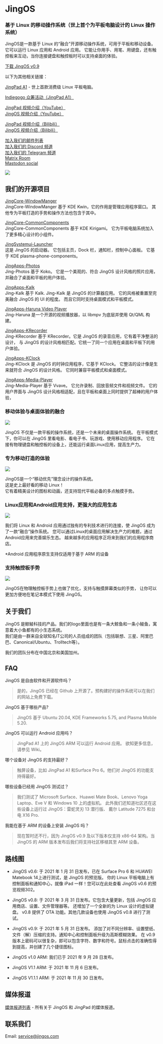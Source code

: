 # JingOS
### 基于 Linux 的移动操作系统（世上首个为平板电脑设计的 Linux 操作系统）

JingOS是一款基于 Linux 的“融合”开源移动操作系统，可用于平板和移动设备。
它可以运行 Linux 应用和 Android 应用。
它能让你用手、用笔、用键盘，还有触控板来互动，当你连接键盘和触控板时可以支持桌面的体验。

[下载 JingOS v0.9](https://jingos.feishu.cn/docs/doccnFhsqYIUT2ozejeOlfvMfsf)

以下为其他相关链接：

[JingPad A1](https://en.jingos.com/jingpad-a1/) - 世上首款消费级 Linux 平板电脑。

[Indiegogo 众筹活动（JingPad A1）](https://www.indiegogo.com/projects/jingpad-world-s-first-linux-based-tablet/coming_soon/x/26085983)

[JingPad 视频介绍（YouTube）](https://www.youtube.com/watch?v=rZugAfhWkPA)\
[JingOS 视频介绍（YouTube）](https://www.youtube.com/watch?v=3E0ADUIiFzA)

[JingPad 视频介绍（Bilibili）](https://www.bilibili.com/video/BV1zf4y1s7H2)\
[JingOS 视频介绍（Bilibili）](https://www.bilibili.com/video/BV1Za4y1n7pY)

[加入我们的邮件列表](http://hk.mikecrm.com/pg5E05S)\
[加入我们的 Discord 频道](https://discord.gg/xEwDGW7RnJ)\
[加入我们的 Telegram 频道](https://t.me/JingOS_Linux)\
[Matrix Room](https://matrix.to/#/#jingos:matrix.org)\
[Mastodon social](https://mastodon.social/@jingos_official)


![](https://en-cdn.jingos.com/wp-content/uploads/brizy/143/assets/images/iW=667&iH=438&oX=0&oY=2&cW=667&cH=435/Lark20201228-151833.png)

## 我们的开源项目

[JingCore-WindowManger](https://github.com/JingOS-team/jing-kwin)\
JingCore-WindowManger 基于 KDE Kwin，它的作用是管理应用程序窗口。
其他专为平板打造的手势和操作方法也包含于其中。

[JingCore-CommonComponents](https://github.com/JingOS-team/jing-kirigami)\
JingCore-CommonComponents 基于 KDE Kirigami。 它为平板电脑系统加入了更多精心设计的小组件。
  
[JingSystemui-Launcher](https://github.com/JingOS-team/jing-plasma-phone-components)\
这是 JingOS 的启动器。 它包括主页，Dock 栏，通知栏，控制中心面板。
它基于 KDE plasma-phone-components。

[JingApps-Photos](https://www.youtube.com/watch?v=3E0ADUIiFzA)\
Jing-Photos 基于 Koko。 它是一个美观的、符合 JingOS 设计风格的照片应用，
并融合了桌面和平板的用户体验。
  
[JingApps-Kalk](https://github.com/JingOS-team/jing-kalk)\
Jing-Kalk 基于 Kalk. Jing-Kalk 是 JingOS 的计算器应用。 它的风格被重置至完美融合 JingOS 的 UI 的程度。
而且它同时支持桌面模式和平板模式。
  
[JingApps-Haruna Video Player](https://github.com/JingOS-team/jing-haruna)\
Jing-Haruna 是一个开源的视频播放器，以 libmpv 为底层并使用 Qt/QML 构建。

[JingApps-KRecorder](https://github.com/JingOS-team/jing-krecorder)\
Jing-KRecorder 基于 KRecorder。它是 JingOS 的录音应用，它有着干净整洁的设计，
与 JingOS 的设计风格相匹配。它统一了同一个应用在桌面和平板下的用户体验。

[JingApps-KClock](https://github.com/JingOS-team/jing-kclock)\
Jing-KClock 是 JingOS 的时钟应用程序，它基于 KClock。 它整洁的设计像是生来就符合 JingOS 的设计风格。
它同时兼容平板模式和桌面模式。

[JingApps-Media-Player](https://github.com/JingOS-team/jing-media-player)\
Jing-Media-Player 基于 Vvave。 它允许录制、回放音频文件和视频文件。
它的用户界面与 JingOS 设计风格相适配，且在平板和桌面上同时提供了超棒的用户体验，

### 移动体验与桌面体验的融合

![](https://en-cdn.jingos.com/wp-content/uploads/brizy/3730/assets/images/iW=2006&iH=1254&oX=0&oY=0&cW=2006&cH=1254/os-2@2x.jpg)

JingOS 不仅是一款平板的操作系统，还是一个未来的桌面操作系统。
在平板模式下，你可以在 JingOS 里看电影、看电子书、玩游戏、使用移动应用程序。
它在接有物理键盘和触控板的设备上，还能运行桌面Linux应用，提高生产力。

### 专为移动打造的体验

![](https://en-cdn.jingos.com/wp-content/uploads/brizy/3730/assets/images/iW=2212&iH=1552&oX=0&oY=0&cW=2212&cH=1552/os-4@2x.jpg)

JingOS是一个“移动优先”理念设计的操作系统。\
这是史上最好看的移动 Linux！\
它有着精美设计的图标和动画，还支持现代平板必备的多点触摸手势。

### Linux应用和Android应用支持，更强大的应用生态

![](https://en-cdn.jingos.com/wp-content/uploads/brizy/3730/assets/images/iW=2280&iH=820&oX=0&oY=0&cW=2280&cH=820/a1-10@2x.jpg)

我们将 Linux 和 Android 应用通过独有的专利技术进行的连接，使 JingOS 成为了一款“融合”操作系统。
您可以通过Linux的桌面应用解决生产力的难题，通过Android应用来完善娱乐生态。
越来越多的应用程序正将来到我们的应用程序商店。

*Android 应用程序原生支持仅适用于基于 ARM 的设备

### 支持触控板手势

![](https://en-cdn.jingos.com/wp-content/uploads/2021/01/05-2.gif)

JingOS在物理触控板手势上也做了优化，支持与触摸屏幕类似的手势，
让你可以更加方便地在笔记本模式下使用 JingOS。

## 关于我们

JingOS 是鲸鲮科技的产品。我们的logo里面也是有一条大鲸鱼和一条小鲮鱼，寓意着大小鱼都有的小生态系统。\
我们是由一群来自全球知名IT公司的人员组成的团队（包括联想、三星、阿里巴巴、Canonical/Ubuntu、Trolltech等）。

我们的团队分布在中国北京和美国加州。

## FAQ

JingOS 是自由软件和开源软件吗？

> 是的，JingOS 已经在 Github 上开源了。预构建好的操作系统可以在我们的网站上免费下载。

JingOS 基于哪些产品?

> JingOS 基于 Ubuntu 20.04, KDE Frameworks 5.75, and Plasma Mobile 5.20. <!--我们将会迁移 Plasma Mobile 框架
  至 JDE (Jing Desktop Environment) 在今年的晚些时候。-->

<!--What’s the roadmap of JingOS?

> I posted about Roadmap v1.0 of JingOS 90 in January. I will update the roadmap
  every quarter.

If JingOS is a tablet OS, does it require apps to respect the life cycle, like
what happens when suspended? How does it manage permission? Is there a
permission system like iOS? Are the apps sandboxed? If it can just run Linux
apps, how would they respect life cycle, permission, and stuff? Will you use
snap/flatpak for the permissions system?

> Life-cycle management API will come with JingOS v0.8 in March, apps designed
  for JingOS can be suspended like any other tablet OSs. The permission system
  and app sandbox are still in discussion, not decided yet.

Compared to other Linux distros, is JingOS optimized for tablet only in the UI /
specialized apps, or are there performance tweaks/features as well. Is it
basically like a gnome / KDE but with a tablet first focussed, or are there any
“lower-level” differences? What kind of lower-level differences? Drivers?
Performance enhancements? What will it help Linux do on tablets especially?

> JingOS v0.6 is mostly optimized only in the UI and specialized apps. But
  JingOS v0.8 would have lots of lower differences, like performance
  enhancements.

Do apps have to be created for JingOS to work well? Could I use Spotify or
Discord apps on it, or would there need to be JingOS versions first? JingOS just
run normal Linux apps, right? So we should be able to build and run Flutter
desktop apps on it? Will JingOS support android apps? To fill the gap with
missing popular apps.

> Linux apps (.deb, etc.) can run in JingOS well. You can run Android apps in
  the JingOS ARM version after v1.0 in June.-->
  
JingOS 可以运行 Android 应用吗？
> JingPad A1 上的 JingOS ARM 可以运行 Android 应用。 欲知更多信息，请参见 Wiki。

哪个设备对 JingOS 的支持最好？
> 触屏设备，比如 JingPad A1 和Surface Pro 6。他们对 JingOS 的功能支持得最好。

哪些设备已经用 JingOS 测试过？
> 我们测试了 Microsoft Surface、Huawei Mate Book、Lenovo Yoga Laptop、Eve V 和 Windows 10 上的虚拟机。 此外我们还知道社区还在这些设备上运行过 JingOS：雷蛇灵刃 13 潜行版、 戴尔 Latitude 7275 和台电 X16 Pro.

我能在基于 ARM 的设备上安装 JingOS 吗？
> 现在暂时还不行，因为 JingOS v0.9 及以下版本仅支持 x86-64 架构。当 JingOS 的 ARM 版本发布后我们将支持社区移植其至 ARM 设备。

## 路线图

* JingOS v0.6: 于 2021 年 1 月 31 日发布，已在 Surface Pro 6 和 HUAWEI Matebook 14上进行测试，是 JingOS 的预览版。
  你的 Linux 平板电脑上有控制面板和通知中心，就像 iPad 一样！您可以在此处查看 JingOS v0.6 的预览视频302。
  
* JingOS v0.8: 于 2021 年 3 月 31 日发布。它包含大量更新，包括 JingOS 应用商店、设置、文件管理器等。
  还增加了一个全新的为 Linux 设计的虚拟键盘。 v0.8 提供了 OTA 功能。其他几款设备也使用 JingOS v0.8 进行了测试。
  
* JingOS v0.9: 于 2021 年 5 月 31 日发布。 添加了对不同分辨率、设置壁纸、文件（解）压缩的支持。通知中心和控制面板升级为高斯模糊效果。
  在 v0.9 版本上密码可以很复杂，即可以包含字符、数字和符号。鼠标点击的准确性得到提高，并创建了几个捷径图标。

* JingOS v1.0 ARM: 我们已于 2021 年 9 月 28 日发布。
* JingOS V1.1 ARM: 于 2021 年 11 月 6 日发布。
* JingOS V1.1.1 ARM: 于 2021 年 11 月 30 日发布。
<!--
#### We will release updates every month after June.

### About open-sourcing:

> JingOS is based on Ubuntu 20.04, KDE v5.75, Plasma Mobile 5.20. We will
  replace the framework from Plasma Mobile to JDE (Jing Desktop Environment)
  later this year.
-->
## 媒体报道

[媒体报道列表](https://jingos.feishu.cn/sheets/shtcnTr6q3mmLsQyTSg99KRVMGc) -
所有关于 JingOS 和 JingPad 的媒体报道。

## 联系我们

Email: service@jingos.com
